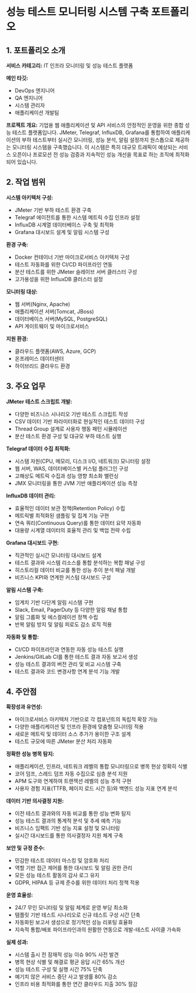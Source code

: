 # 성능 테스트 모니터링 시스템 구축 포트폴리오

## 1. 포트폴리오 소개

**서비스 카테고리:** IT 인프라 모니터링 및 성능 테스트 플랫폼

**메인 타깃:** 
- DevOps 엔지니어
- QA 엔지니어
- 시스템 관리자
- 애플리케이션 개발팀

**프로젝트 개요:**
기업용 웹 애플리케이션 및 API 서비스의 안정적인 운영을 위한 종합 성능 테스트 플랫폼입니다. JMeter, Telegraf, InfluxDB, Grafana를 통합하여 애플리케이션의 부하 테스트부터 실시간 모니터링, 성능 분석, 알림 설정까지 원스톱으로 제공하는 모니터링 시스템을 구축했습니다. 이 시스템은 특히 대규모 트래픽이 예상되는 서비스 오픈이나 프로모션 전 성능 검증과 지속적인 성능 개선을 목표로 하는 조직에 최적화되어 있습니다.

## 2. 작업 범위

**시스템 아키텍처 구성:**
- JMeter 기반 부하 테스트 환경 구축
- Telegraf 에이전트를 통한 시스템 메트릭 수집 인프라 설정
- InfluxDB 시계열 데이터베이스 구축 및 최적화
- Grafana 대시보드 설계 및 알림 시스템 구성

**환경 구축:**
- Docker 컨테이너 기반 마이크로서비스 아키텍처 구성
- 테스트 자동화를 위한 CI/CD 파이프라인 연동
- 분산 테스트를 위한 JMeter 슬레이브 서버 클러스터 구성
- 고가용성을 위한 InfluxDB 클러스터 설정

**모니터링 대상:**
- 웹 서버(Nginx, Apache)
- 애플리케이션 서버(Tomcat, JBoss)
- 데이터베이스 서버(MySQL, PostgreSQL)
- API 게이트웨이 및 마이크로서비스

**지원 환경:**
- 클라우드 플랫폼(AWS, Azure, GCP)
- 온프레미스 데이터센터
- 하이브리드 클라우드 환경

## 3. 주요 업무

**JMeter 테스트 스크립트 개발:**
- 다양한 비즈니스 시나리오 기반 테스트 스크립트 작성
- CSV 데이터 기반 파라미터화로 현실적인 테스트 데이터 구성
- Thread Group 설계로 사용자 행동 패턴 시뮬레이션
- 분산 테스트 환경 구성 및 대규모 부하 테스트 실행

**Telegraf 데이터 수집 최적화:**
- 시스템 자원(CPU, 메모리, 디스크 I/O, 네트워크) 모니터링 설정
- 웹 서버, WAS, 데이터베이스별 커스텀 플러그인 구성
- 고해상도 메트릭 수집과 성능 영향 최소화 밸런싱
- JMX 모니터링을 통한 JVM 기반 애플리케이션 성능 측정

**InfluxDB 데이터 관리:**
- 효율적인 데이터 보관 정책(Retention Policy) 수립
- 메트릭별 최적화된 샘플링 및 집계 기능 구현
- 연속 쿼리(Continuous Query)를 통한 데이터 요약 자동화
- 대용량 시계열 데이터의 효율적 관리 및 백업 전략 수립

**Grafana 대시보드 구현:**
- 직관적인 실시간 모니터링 대시보드 설계
- 테스트 결과와 시스템 리소스를 통합 분석하는 복합 패널 구성
- 히스토리컬 데이터 비교를 통한 성능 추이 분석 패널 개발
- 비즈니스 KPI와 연계한 커스텀 대시보드 구성

**알림 시스템 구축:**
- 임계치 기반 다단계 알림 시스템 구현
- Slack, Email, PagerDuty 등 다양한 알림 채널 통합
- 알림 그룹화 및 에스컬레이션 정책 수립
- 반복 알림 방지 및 알림 피로도 감소 로직 적용

**자동화 및 통합:**
- CI/CD 파이프라인과 연동한 자동 성능 테스트 실행
- Jenkins/GitLab CI를 통한 테스트 결과 자동 보고서 생성
- 성능 테스트 결과의 버전 관리 및 비교 시스템 구축
- 테스트 결과와 코드 변경사항 연계 분석 기능 개발

## 4. 주안점

**확장성과 유연성:**
- 마이크로서비스 아키텍처 기반으로 각 컴포넌트의 독립적 확장 가능
- 다양한 애플리케이션 및 인프라 환경에 맞춤형 모니터링 적용
- 새로운 메트릭 및 데이터 소스 추가가 용이한 구조 설계
- 테스트 규모에 따른 JMeter 분산 처리 자동화

**정확한 성능 병목 탐지:**
- 애플리케이션, 인프라, 네트워크 레벨의 통합 모니터링으로 병목 현상 정확히 식별
- 코어 덤프, 스레드 덤프 자동 수집으로 심층 분석 지원
- APM 도구와 연계하여 트랜잭션 레벨의 성능 추적 구현
- 사용자 경험 지표(TTFB, 페이지 로드 시간 등)와 백엔드 성능 지표 연계 분석

**데이터 기반 의사결정 지원:**
- 이전 테스트 결과와의 자동 비교를 통한 성능 변화 탐지
- 성능 테스트 결과의 통계적 분석 및 추세 예측 기능
- 비즈니스 임팩트 기반 성능 지표 설정 및 모니터링
- 실시간 대시보드를 통한 의사결정자 지원 체계 구축

**보안 및 규정 준수:**
- 민감한 테스트 데이터 마스킹 및 암호화 처리
- 역할 기반 접근 제어를 통한 대시보드 및 알림 권한 관리
- 모든 성능 테스트 활동의 감사 로그 유지
- GDPR, HIPAA 등 규제 준수를 위한 데이터 처리 정책 적용

**운영 효율성:**
- 24/7 무인 모니터링 및 알림 체계로 운영 부담 최소화
- 템플릿 기반 테스트 시나리오로 신규 테스트 구성 시간 단축
- 자동화된 보고서 생성으로 정기적인 성능 리포팅 효율화
- 지속적 통합/배포 파이프라인과의 원활한 연동으로 개발-테스트 사이클 가속화

**실제 성과:**
- 시스템 출시 전 잠재적 성능 이슈 90% 사전 발견
- 병목 현상 식별 및 해결로 평균 응답 시간 65% 개선
- 성능 테스트 구성 및 실행 시간 75% 단축
- 예기치 않은 서비스 중단 사고 발생률 80% 감소
- 인프라 비용 최적화를 통한 연간 클라우드 지출 30% 절감
